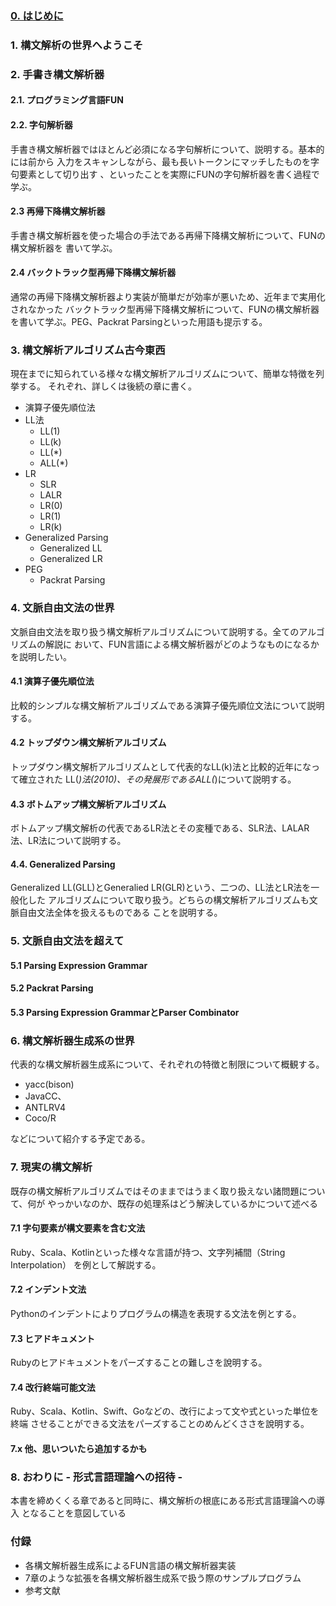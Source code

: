 ### [0. はじめに](./preface.md)

### 1. 構文解析の世界へようこそ

### 2. 手書き構文解析器

#### 2.1. プログラミング言語FUN
 
#### 2.2. 字句解析器

手書き構文解析器ではほとんど必須になる字句解析について、説明する。基本的には前から
入力をスキャンしながら、最も長いトークンにマッチしたものを字句要素として切り出す
、といったことを実際にFUNの字句解析器を書く過程で学ぶ。

#### 2.3 再帰下降構文解析器

手書き構文解析器を使った場合の手法である再帰下降構文解析について、FUNの構文解析器を
書いて学ぶ。

#### 2.4 バックトラック型再帰下降構文解析器

通常の再帰下降構文解析器より実装が簡単だが効率が悪いため、近年まで実用化されなかった
バックトラック型再帰下降構文解析について、FUNの構文解析器を書いて学ぶ。PEG、Packrat
Parsingといった用語も提示する。

### 3. 構文解析アルゴリズム古今東西

現在までに知られている様々な構文解析アルゴリズムについて、簡単な特徴を列挙する。
それぞれ、詳しくは後続の章に書く。

- 演算子優先順位法
- LL法
  - LL(1)
  - LL(k)
  - LL(*)
  - ALL(*)
- LR
  - SLR
  - LALR
  - LR(0)
  - LR(1)
  - LR(k)
- Generalized Parsing
  - Generalized LL
  - Generalized LR
- PEG
  - Packrat Parsing

### 4. 文脈自由文法の世界

文脈自由文法を取り扱う構文解析アルゴリズムについて説明する。全てのアルゴリズムの解説に
おいて、FUN言語による構文解析器がどのようなものになるかを説明したい。

#### 4.1 演算子優先順位法

比較的シンプルな構文解析アルゴリズムである演算子優先順位文法について説明する。

#### 4.2 トップダウン構文解析アルゴリズム

トップダウン構文解析アルゴリズムとして代表的なLL(k)法と比較的近年になって確立された
LL(*)法(2010)、その発展形であるALL(*)について説明する。

#### 4.3  ボトムアップ構文解析アルゴリズム

ボトムアップ構文解析の代表であるLR法とその変種である、SLR法、LALAR法、LR法について説明する。

#### 4.4. Generalized Parsing

Generalized LL(GLL)とGeneralied LR(GLR)という、二つの、LL法とLR法を一般化した
アルゴリズムについて取り扱う。どちらの構文解析アルゴリズムも文脈自由文法全体を扱えるものである
ことを説明する。

### 5. 文脈自由文法を超えて

#### 5.1 Parsing Expression Grammar

#### 5.2 Packrat Parsing

#### 5.3 Parsing Expression GrammarとParser Combinator

### 6. 構文解析器生成系の世界

代表的な構文解析器生成系について、それぞれの特徴と制限について概観する。

- yacc(bison)
- JavaCC、
- ANTLRV4
- Coco/R

などについて紹介する予定である。

### 7. 現実の構文解析

既存の構文解析アルゴリズムではそのままではうまく取り扱えない諸問題について、何が
やっかいなのか、既存の処理系はどう解決しているかについて述べる

#### 7.1 字句要素が構文要素を含む文法

Ruby、Scala、Kotlinといった様々な言語が持つ、文字列補間（String Interpolation）
を例として解説する。

#### 7.2 インデント文法

Pythonのインデントによりプログラムの構造を表現する文法を例とする。

#### 7.3 ヒアドキュメント

Rubyのヒアドキュメントをパーズすることの難しさを說明する。

#### 7.4 改行終端可能文法

Ruby、Scala、Kotlin、Swift、Goなどの、改行によって文や式といった単位を終端
させることができる文法をパーズすることのめんどくささを說明する。

#### 7.x 他、思いついたら追加するかも

### 8. おわりに - 形式言語理論への招待 -

本書を締めくくる章であると同時に、構文解析の根底にある形式言語理論への導入
となることを意図している

### 付録

- 各構文解析器生成系によるFUN言語の構文解析器実装
- 7章のような拡張を各構文解析器生成系で扱う際のサンプルプログラム
- 参考文献
